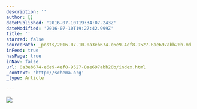 ```yaml
---
description: ''
author: []
datePublished: '2016-07-10T19:34:07.243Z'
dateModified: '2016-07-10T19:27:42.999Z'
title: ''
starred: false
sourcePath: _posts/2016-07-10-0a3eb674-e6e9-4ef8-9527-8ae697abb20b.md
inFeed: true
hasPage: true
inNav: false
url: 0a3eb674-e6e9-4ef8-9527-8ae697abb20b/index.html
_context: 'http://schema.org'
_type: Article

---
```

![](https://the-grid-user-content.s3-us-west-2.amazonaws.com/99bc7cc4-c47a-46dd-aeef-a4086f5fa7df.jpg)